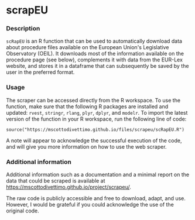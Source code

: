 # scrapEU

### Description 
`scRapEU` is an R function that can be used to automatically download data about procedure files available on the European Union's Legislative Observatory (OEIL). 
It downloads most of the information available on the procedure page (see below), complements it with data from the EUR-Lex website, and stores it in a dataframe that can subsequently be saved by the user in the preferred format. 


### Usage
The scraper can be accessed directly from the R workspace.
To use the function, make sure that the following R packages are installed and updated: `rvest`, `stringr`, `rlang`, `plyr`, `dplyr`, and `modelr`. 
To import the latest version of the function in your R workspace, run the following line of code:

`source("https://mscottodivettimo.github.io/files/scrapeu/scRapEU.R")`

A note will appear to acknowledge the successful execution of the code, and will give you more information on how to use the web scraper. 

### Additional information
Additional information such as a documentation and a minimal report on the data that could be scraped is available at https://mscottodivettimo.github.io/project/scrapeu/.

The raw code is publicly accessible and free to download, adapt, and use. However, I would be grateful if you could acknowledge the use of the original code.
